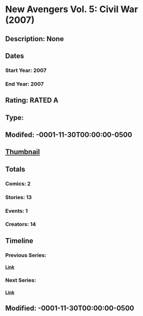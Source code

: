 # New Avengers Vol. 5: Civil War (2007)
## Description: None
## Dates
### Start Year: 2007
### End Year: 2007
## Rating: RATED A
## Type: 
## Modifed: -0001-11-30T00:00:00-0500
## [Thumbnail](http://i.annihil.us/u/prod/marvel/i/mg/9/b0/4bc39db4d7295.jpg)
## Totals
### Comics: 2
### Stories: 13
### Events: 1
### Creators: 14
## Timeline
### Previous Series: 
#### [Link]()
### Next Series: 
#### [Link]()
## Modified: -0001-11-30T00:00:00-0500